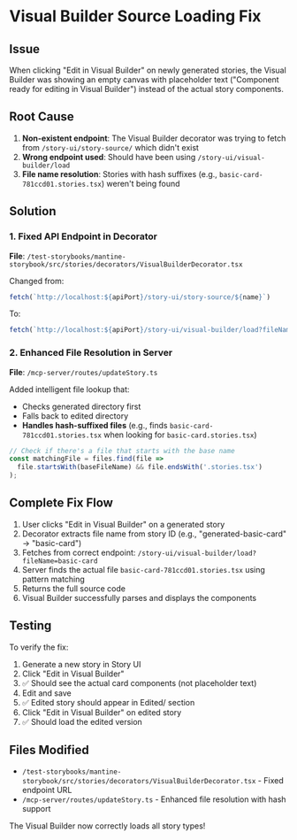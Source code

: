 # Visual Builder Source Loading Fix

## Issue
When clicking "Edit in Visual Builder" on newly generated stories, the Visual Builder was showing an empty canvas with placeholder text ("Component ready for editing in Visual Builder") instead of the actual story components.

## Root Cause
1. **Non-existent endpoint**: The Visual Builder decorator was trying to fetch from `/story-ui/story-source/` which didn't exist
2. **Wrong endpoint used**: Should have been using `/story-ui/visual-builder/load`
3. **File name resolution**: Stories with hash suffixes (e.g., `basic-card-781ccd01.stories.tsx`) weren't being found

## Solution

### 1. Fixed API Endpoint in Decorator
**File**: `/test-storybooks/mantine-storybook/src/stories/decorators/VisualBuilderDecorator.tsx`

Changed from:
```typescript
fetch(`http://localhost:${apiPort}/story-ui/story-source/${name}`)
```

To:
```typescript
fetch(`http://localhost:${apiPort}/story-ui/visual-builder/load?fileName=${encodeURIComponent(name)}`)
```

### 2. Enhanced File Resolution in Server
**File**: `/mcp-server/routes/updateStory.ts`

Added intelligent file lookup that:
- Checks generated directory first
- Falls back to edited directory
- **Handles hash-suffixed files** (e.g., finds `basic-card-781ccd01.stories.tsx` when looking for `basic-card.stories.tsx`)

```typescript
// Check if there's a file that starts with the base name
const matchingFile = files.find(file => 
  file.startsWith(baseFileName) && file.endsWith('.stories.tsx')
);
```

## Complete Fix Flow

1. User clicks "Edit in Visual Builder" on a generated story
2. Decorator extracts file name from story ID (e.g., "generated-basic-card" → "basic-card")
3. Fetches from correct endpoint: `/story-ui/visual-builder/load?fileName=basic-card`
4. Server finds the actual file `basic-card-781ccd01.stories.tsx` using pattern matching
5. Returns the full source code
6. Visual Builder successfully parses and displays the components

## Testing
To verify the fix:
1. Generate a new story in Story UI
2. Click "Edit in Visual Builder" 
3. ✅ Should see the actual card components (not placeholder text)
4. Edit and save
5. ✅ Edited story should appear in Edited/ section
6. Click "Edit in Visual Builder" on edited story
7. ✅ Should load the edited version

## Files Modified
- `/test-storybooks/mantine-storybook/src/stories/decorators/VisualBuilderDecorator.tsx` - Fixed endpoint URL
- `/mcp-server/routes/updateStory.ts` - Enhanced file resolution with hash support

The Visual Builder now correctly loads all story types!